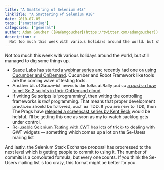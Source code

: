 ```yaml
---
title: "A Smattering of Selenium #18"
linkTitle: "A Smattering of Selenium #18"
date: 2010-07-05
tags: ["smattering"]
categories: ["general"]
author: Adam Goucher ([@adamgoucher](https://twitter.com/adamgoucher))
description: >
  Not too much this week with various holidays around the world, but still managed to dig some things up.
---
```


Not too much this week with various holidays around the world, but still managed to dig some things up.  

*   Sauce Labs has started [a webinar series](http://saucelabs.com./about/webinars) and recently had one on [using Cucumber and OnDemand](http://saucelabs.com/blog/index.php/2010/06/live-video-demo-using-cucumber-to-test-apps-in-the-cloud/). Cucumber and Robot Framework like tools are the coming wave of testing tools.
*   Another bit of Sauce-ish news is the folks at Rally put up [a post on how to get Se 2 scripts in their OnDemand cloud](http://www.rallydev.com/engblog/2010/06/29/sauce-ondemand-with-selenium-2-0-and-webdriver/)
*   If writing Se scripts is ‘programming’, then writing the controlling frameworks is _real_ programming. That means that proper development practices should be followed; such as TDD. If you are new to TDD, then The Prags have [released a screencast series by Kent Beck](http://pragprog.com/screencasts/v-kbtdd/test-driven-development) would be helpful. I’ll be getting this one as soon as my to-watch backlog gets under control.
*   [Re-usable Selenium Testing with GWT](http://blog.ernster.co.uk/?p=15) has lots of tricks to dealing with GWT widgets — something which comes up a lot on the Se-Users mailing list

And lastly, the [Selenium Stack Exchange proposal](http://area51.stackexchange.com/proposals/4693) has progressed to the next level which is getting people to commit to using it. The number of commits is a convoluted formula, but every one counts. If you think the Se-Users mailing list is too crazy, this format might be better for you.
